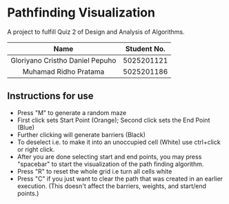 # Pathfinding Visualization

A project to fulfill Quiz 2 of Design and Analysis of Algorithms.  
  
|               Name              | Student No.  |
|:-------------------------------:|:------------:|
| Gloriyano Cristho Daniel Pepuho |  5025201121  |
| Muhamad Ridho Pratama           |  5025201186  |

## Instructions for use

- Press "M" to generate a random maze
- First click sets Start Point (Orange); Second click sets the End Point (Blue)
- Further clicking will generate barriers (Black)
- To deselect i.e. to make it into an unoccupied cell (White) use ctrl+click or right click.
- After you are done selecting start and end points, you may press "spacebar" to start the visualization of the path finding algorithm.
- Press "R" to reset the whole grid i.e turn all cells white
- Press "C" if you just want to clear the path that was created in an earlier execution. (This doesn't affect the barriers, weights, and start/end points.)
